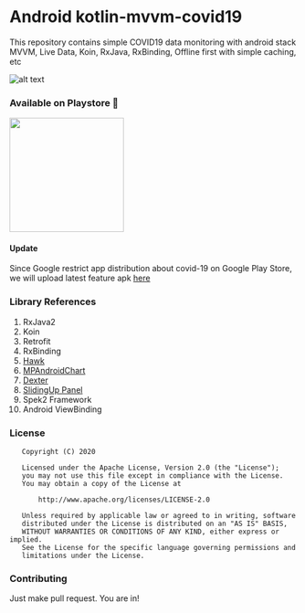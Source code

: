 # Android kotlin-mvvm-covid19
This repository contains simple COVID19 data monitoring with android stack MVVM, Live Data, Koin, RxJava, RxBinding, Offline first with simple caching, etc

![alt text](https://cdn.dribbble.com/users/1114210/screenshots/10641183/media/6211ec34b59accaf915f588c05910c60.png)

### Available on Playstore 🎉
<a href="https://play.google.com/store/apps/details?id=id.rizmaulana.covid19"><img src="https://locations.massageenvy.com/images/google-play-badge.png" width="200"/></a>
#### Update
Since Google restrict app distribution about covid-19 on Google Play Store, we will upload latest feature apk [here](https://drive.google.com/folderview?id=1MaO9mIKWCFWSK2lFtEfKge1z8XDesi8n)

### Library References
1. RxJava2 
2. Koin 
3. Retrofit
4. RxBinding
5. [Hawk](https://github.com/orhanobut/hawk)
6. [MPAndroidChart](https://github.com/PhilJay/MPAndroidChart)
7. [Dexter](https://github.com/Karumi/Dexter)
8. [SlidingUp Panel](https://github.com/umano/AndroidSlidingUpPanel)
9. Spek2 Framework
10. Android ViewBinding

### License
```
   Copyright (C) 2020

   Licensed under the Apache License, Version 2.0 (the "License");
   you may not use this file except in compliance with the License.
   You may obtain a copy of the License at

       http://www.apache.org/licenses/LICENSE-2.0

   Unless required by applicable law or agreed to in writing, software
   distributed under the License is distributed on an "AS IS" BASIS,
   WITHOUT WARRANTIES OR CONDITIONS OF ANY KIND, either express or implied.
   See the License for the specific language governing permissions and
   limitations under the License.
```

### Contributing
Just make pull request. You are in!
